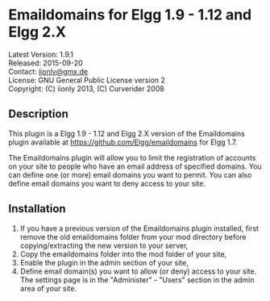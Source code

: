 Emaildomains for Elgg 1.9 - 1.12 and Elgg 2.X
=============================================

Latest Version: 1.9.1  
Released: 2015-09-20  
Contact: iionly@gmx.de  
License: GNU General Public License version 2  
Copyright: (C) iionly 2013, (C) Curverider 2008


Description
-----------

This plugin is a Elgg 1.9 - 1.12 and Elgg 2.X version of the Emaildomains plugin available at https://github.com/Elgg/emaildomains for Elgg 1.7.

The Emaildomains plugin will allow you to limit the registration of accounts on your site to people who have an email address of specified domains. You can define one (or more) email domains you want to permit. You can also define email domains you want to deny access to your site.


Installation
------------

1. If you have a previous version of the Emaildomains plugin installed, first remove the old emaildomains folder from your mod directory before copying/extracting the new version to your server,
2. Copy the emaildomains folder into the mod folder of your site,
3. Enable the plugin in the admin section of your site,
4. Define email domain(s) you want to allow (or deny) access to your site. The settings page is in the "Administer" - "Users" section in the admin area of your site.
